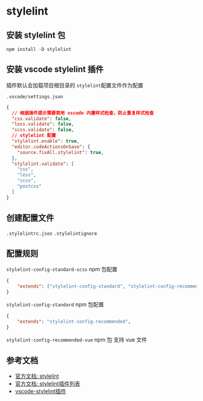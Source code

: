 # stylelint

## 安装 stylelint 包
`npm install -D stylelint `


## 安装 vscode stylelint 插件
插件默认会加载项目根目录的 `stylelint`配置文件作为配置

`.vscode/settings.json`
```json
{
  // 根据插件提示需要禁用 vscode 内置样式检查，防止重复样式检查
  "css.validate": false,
  "less.validate": false,
  "scss.validate": false,
  // stylelint 配置
  "stylelint.enable": true,
  "editor.codeActionsOnSave": {
    "source.fixAll.stylelint": true,
  },
  "stylelint.validate": [
    "css",
    "less",
    "scss",
    "postcss"
  ]
}
```

## 创建配置文件
`.stylelintrc.json`
`.stylelintignore`


## 配置规则
`stylelint-config-standard-scss` npm 包配置
```json
{
	"extends": ["stylelint-config-standard", "stylelint-config-recommended-scss"],
}
```

`stylelint-config-standard` npm 包配置
```json
{
	"extends": "stylelint-config-recommended",
}
```

`stylelint-config-recommended-vue` npm 包 支持 vue 文件


## 参考文档
- [官方文档: stylelint](https://stylelint.io/user-guide/get-started)
- [官方文档: stylelint插件列表](https://stylelint.io/awesome-stylelint/)
- [vscode-stylelint插件](https://marketplace.visualstudio.com/items?itemName=stylelint.vscode-stylelint)